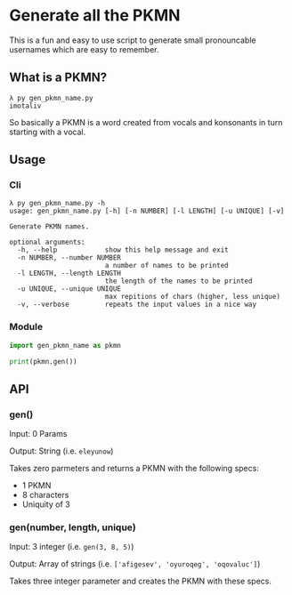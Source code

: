 # Generate all the PKMN

This is a fun and easy to use script to generate small pronouncable usernames which are easy to remember.

## What is a PKMN?

```
λ py gen_pkmn_name.py
imotaliv
```
So basically a PKMN is a word created from vocals and konsonants in turn starting with a vocal.

## Usage

### Cli

```
λ py gen_pkmn_name.py -h
usage: gen_pkmn_name.py [-h] [-n NUMBER] [-l LENGTH] [-u UNIQUE] [-v]

Generate PKMN names.

optional arguments:
  -h, --help            show this help message and exit
  -n NUMBER, --number NUMBER
                        a number of names to be printed
  -l LENGTH, --length LENGTH
                        the length of the names to be printed
  -u UNIQUE, --unique UNIQUE
                        max repitions of chars (higher, less unique)
  -v, --verbose         repeats the input values in a nice way
```

### Module

```python
import gen_pkmn_name as pkmn

print(pkmn.gen())

```

## API

### gen()

Input: 0 Params

Output: String (i.e. ```eleyunow```)

Takes zero parmeters and returns a PKMN with the following specs:
* 1 PKMN
* 8 characters
* Uniquity of 3

### gen(number, length, unique)

Input: 3 integer (i.e. ```gen(3, 8, 5)```)

Output: Array of strings (i.e. ```['afigesev', 'oyuroqeg', 'oqovaluc']```)

Takes three integer parameter and creates the PKMN with these specs.
